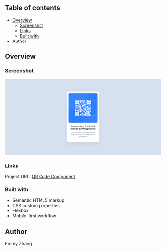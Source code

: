 ## Table of contents

- [Overview](#overview)
  - [Screenshot](#screenshot)
  - [Links](#links)
  - [Built with](#built-with)
- [Author](#author)

## Overview

### Screenshot

![](./screenshot.png)

### Links

Project URL: [QR Code Component](https://emmyz.github.io/qr-code-component/)

### Built with

- Semantic HTML5 markup
- CSS custom properties
- Flexbox
- Mobile-first workflow

## Author

Emmy Zhang

